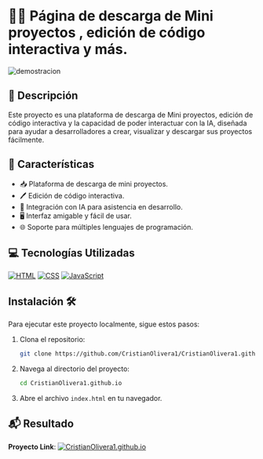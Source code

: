 # 👨‍💻 Página de descarga de Mini proyectos , edición de código interactiva y más.

![demostracion](https://github.com/user-attachments/assets/23a9324c-a0f4-4d22-865d-84acf1319bf7)

## 📝 Descripción
Este proyecto es una plataforma de descarga de Mini proyectos, edición de código interactiva y la capacidad de poder interactuar con la IA, diseñada para ayudar a desarrolladores a crear, visualizar y descargar sus proyectos fácilmente.

## 🌟 Características
- 📥 Plataforma de descarga de mini proyectos.
- 🖊️ Edición de código interactiva.
- 🤖 Integración con IA para asistencia en desarrollo.
- 🖥️ Interfaz amigable y fácil de usar.
- 🌐 Soporte para múltiples lenguajes de programación.

## 💻 Tecnologías Utilizadas
[![HTML](https://img.shields.io/badge/HTML-66.1%25-orange?logo=html5)](https://developer.mozilla.org/es/docs/Web/HTML)
[![CSS](https://img.shields.io/badge/CSS-19.0%25-blue?logo=css3)](https://developer.mozilla.org/es/docs/Web/CSS)
[![JavaScript](https://img.shields.io/badge/JavaScript-14.9%25-yellow?logo=javascript)](https://developer.mozilla.org/es/docs/Web/JavaScript)

## Instalación 🛠️
Para ejecutar este proyecto localmente, sigue estos pasos:

1. Clona el repositorio:
    ```bash
    git clone https://github.com/CristianOlivera1/CristianOlivera1.github.io.git
    ```
2. Navega al directorio del proyecto:
    ```bash
    cd CristianOlivera1.github.io
    ```
3. Abre el archivo `index.html` en tu navegador.

## 📬 Resultado
**Proyecto Link**:  [![CristianOlivera1.github.io](https://img.shields.io/badge/CristianOlivera1.github.io-%23facc15?logo=eye)](https://CristianOlivera1.github.io)

